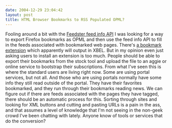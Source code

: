 ```yaml
---
date: 2004-12-29 23:04:42
layout: post
title: HTML Browser Bookmarks to RSS Populated OPML?
---
```


Fooling around a bit with the [Feedster feed info API](http://www.bitsplitter.net/blog/index.php?p=377) I was looking for a way to export Firefox bookmarks as OPML and then use the feed info API to fill in the feeds associated with bookmarked web pages. There's [a bookmark extension](http://syncmarks.mozdev.org/) which apparently will output in XBEL. But in my opinion even just asking users to install an extension is too much. People should be able to export their bookmarks from the stock tool and upload the file to an aggie or online service to bootstrap their subscriptions. From what I've seen this is where the standard users are living right now. Some are using portal services, but not all. And those who are using portals normally have some info they still read outside of the portal. They have their favorites bookmarked, and they run through their bookmarks reading news. We can figure out if there are feeds associated with the pages they have tagged, there should be an automatic process for this. Sorting through sites and looking for XML buttons and cutting and pasting URLs is a pain in the ass, and that assumes a level of knowledge that I'm not seeing in the non-geek crowd I've been chatting with lately. Anyone know of tools or services that do the conversion?
